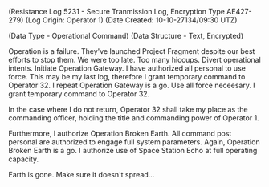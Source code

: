 (Resistance Log 5231 - Secure Tranmission Log, Encryption Type AE427-279)
(Log Origin: Operator 1)
(Date Created: 10-10-27134/09:30 UTZ)

(Data Type - Operational Command)
(Data Structure - Text, Encrypted)

Operation is a failure. They've launched Project Fragment despite our best efforts to stop them. We were too late. Too many hiccups. Divert operational intents. Initiate Operation Gateway. I have authorized all personal to use force. This may be my last log, therefore I grant temporary command to Operator 32. I repeat Operation Gateway is a go. Use all force neceesary. I grant temporary command to Operator 32.

In the case where I do not return, Operator 32 shall take my place as the commanding officer, holding the title and commanding power of Operator 1.

Furthermore, I authorize Operation Broken Earth. All command post personal are authorized to engage full system parameters. Again, Operation Broken Earth is a go. I authorize use of Space Station Echo at full operating capacity.

Earth is gone. Make sure it doesn't spread...
